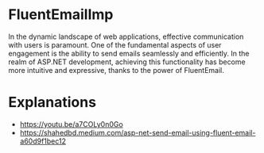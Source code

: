 # FluentEmailImp
In the dynamic landscape of web applications, effective communication with users is paramount. One of the fundamental aspects of user engagement is the ability to send emails seamlessly and efficiently. In the realm of ASP.NET development, achieving this functionality has become more intuitive and expressive, thanks to the power of FluentEmail.


# Explanations
- https://youtu.be/a7COLy0n0Go
- https://shahedbd.medium.com/asp-net-send-email-using-fluent-email-a60d9f1bec12

